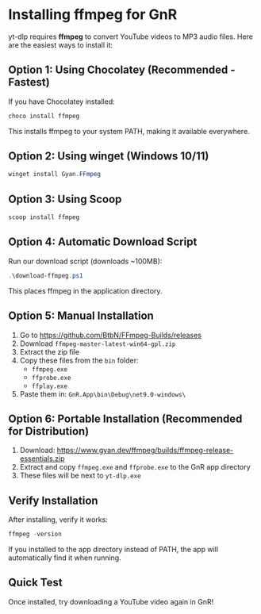# Installing ffmpeg for GnR

yt-dlp requires **ffmpeg** to convert YouTube videos to MP3 audio files. Here are the easiest ways to install it:

## Option 1: Using Chocolatey (Recommended - Fastest)

If you have Chocolatey installed:

```powershell
choco install ffmpeg
```

This installs ffmpeg to your system PATH, making it available everywhere.

## Option 2: Using winget (Windows 10/11)

```powershell
winget install Gyan.FFmpeg
```

## Option 3: Using Scoop

```powershell
scoop install ffmpeg
```

## Option 4: Automatic Download Script

Run our download script (downloads ~100MB):

```powershell
.\download-ffmpeg.ps1
```

This places ffmpeg in the application directory.

## Option 5: Manual Installation

1. Go to https://github.com/BtbN/FFmpeg-Builds/releases
2. Download `ffmpeg-master-latest-win64-gpl.zip`
3. Extract the zip file
4. Copy these files from the `bin` folder:
   - `ffmpeg.exe`
   - `ffprobe.exe`
   - `ffplay.exe`
5. Paste them in: `GnR.App\bin\Debug\net9.0-windows\`

## Option 6: Portable Installation (Recommended for Distribution)

1. Download: https://www.gyan.dev/ffmpeg/builds/ffmpeg-release-essentials.zip
2. Extract and copy `ffmpeg.exe` and `ffprobe.exe` to the GnR app directory
3. These files will be next to `yt-dlp.exe`

## Verify Installation

After installing, verify it works:

```powershell
ffmpeg -version
```

If you installed to the app directory instead of PATH, the app will automatically find it when running.

## Quick Test

Once installed, try downloading a YouTube video again in GnR!

